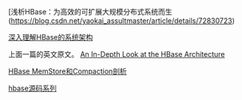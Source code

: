 

[浅析HBase：为高效的可扩展大规模分布式系统而生(https://blog.csdn.net/yaokai_assultmaster/article/details/72830723)

[深入理解HBase的系统架构](https://blog.csdn.net/Yaokai_AssultMaster/article/details/72877127)

上面一篇的英文原文。
[An In-Depth Look at the HBase Architecture](https://mapr.com/blog/in-depth-look-hbase-architecture/)

[HBase MemStore和Compaction剖析](https://www.cnblogs.com/smartloli/p/8439224.html)

[hbase源码系列 ](https://www.cnblogs.com/cenyuhai/tag/hbase%E6%BA%90%E7%A0%81%E7%B3%BB%E5%88%97/)
